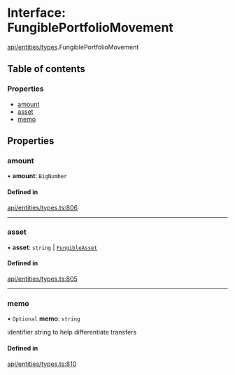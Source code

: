 # Interface: FungiblePortfolioMovement

[api/entities/types](../wiki/api.entities.types).FungiblePortfolioMovement

## Table of contents

### Properties

- [amount](../wiki/api.entities.types.FungiblePortfolioMovement#amount)
- [asset](../wiki/api.entities.types.FungiblePortfolioMovement#asset)
- [memo](../wiki/api.entities.types.FungiblePortfolioMovement#memo)

## Properties

### amount

• **amount**: `BigNumber`

#### Defined in

[api/entities/types.ts:806](https://github.com/PolymeshAssociation/polymesh-sdk/blob/fe2e6dd1/src/api/entities/types.ts#L806)

___

### asset

• **asset**: `string` \| [`FungibleAsset`](../wiki/api.entities.Asset.Fungible.FungibleAsset)

#### Defined in

[api/entities/types.ts:805](https://github.com/PolymeshAssociation/polymesh-sdk/blob/fe2e6dd1/src/api/entities/types.ts#L805)

___

### memo

• `Optional` **memo**: `string`

identifier string to help differentiate transfers

#### Defined in

[api/entities/types.ts:810](https://github.com/PolymeshAssociation/polymesh-sdk/blob/fe2e6dd1/src/api/entities/types.ts#L810)
